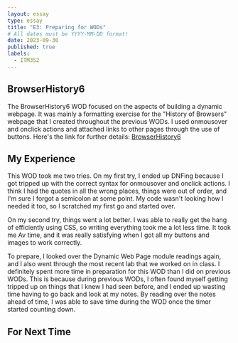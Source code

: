 ```yaml
---
layout: essay
type: essay
title: "E3: Preparing for WODs"
# All dates must be YYYY-MM-DD format!
date: 2023-09-30
published: true
labels:
  - ITM352
---
```


## BrowserHistory6

The BrowserHistory6 WOD focused on the aspects of building a dynamic webpage. It was mainly a formatting exercise for the "History of Browsers" webpage that I created throughout the previous WODs. I used onmousover and onclick actions and attached links to other pages through the use of buttons. Here's the link for further details: 
<a href="https://dport96.github.io/ITM352/morea/040.dynamic-web-pages/experience-browserhistory6.html">BrowserHistory6</a>


## My Experience 

This WOD took me two tries. On my first try, I ended up DNFing because I got tripped up with the correct syntax for onmousover and onclick actions. I think I had the quotes in all the wrong places, things were out of order, and I'm sure I forgot a semicolon at some point. My code wasn't looking how I needed it too, so I scratched my first go and started over.

On my second try, things went a lot better. I was able to really get the hang of efficiently using CSS, so writing everything took me a lot less time. It took me Av time, and it was really satisfying when I got all my buttons and images to work correctly. 

To prepare, I looked over the Dynamic Web Page module readings again, and I also went through the most recent lab that we worked on in class. I definitely spent more time in preparation for this WOD than I did on previous WODs. This is because during previous WODs, I often found myself getting tripped up on things that I knew I had seen before, and I ended up wasting time having to go back and look at my notes. By reading over the notes ahead of time, I was able to save time during the WOD once the timer started counting down. 


## For Next Time






